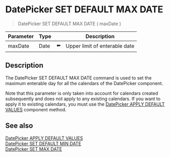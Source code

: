 # DatePicker SET DEFAULT MAX DATE

> DatePicker SET DEFAULT MAX DATE ( maxDate )

| Parameter | Type |     | Description |
| --- | --- | --- | --- |
| maxDate | Date | ⬅️ | Upper limit of enterable date |
## Description

The DatePicker SET DEFAULT MAX DATE command is used to set the maximum enterable day for all the calendars of the DatePicker component.

Note that this parameter is only taken into account for calendars created subsequently and does not apply to any existing calendars. If you want to apply it to existing calendars, you must use the [DatePicker APPLY DEFAULT VALUES](DatePicker%20APPLY%20DEFAULT%20VALUES.md "DatePicker APPLY DEFAULT VALUES") component method.

## See also

[DatePicker APPLY DEFAULT VALUES](DatePicker%20APPLY%20DEFAULT%20VALUES.md)  
[DatePicker SET DEFAULT MIN DATE](DatePicker%20SET%20DEFAULT%20MIN%20DATE.md)  
[DatePicker SET MAX DATE](DatePicker%20SET%20MAX%20DATE.md)

